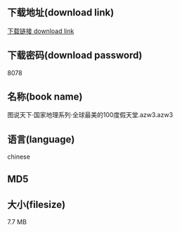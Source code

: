 ## 下载地址(download link)
[下载链接 download link](https://tutu365.netlify.app/?s=%E5%9B%BE%E8%AF%B4%E5%A4%A9%E4%B8%8B%C2%B7%E5%9B%BD%E5%AE%B6%E5%9C%B0%E7%90%86%E7%B3%BB%E5%88%97%C2%B7%E5%85%A8%E7%90%83%E6%9C%80%E7%BE%8E%E7%9A%84100%E5%BA%A6%E5%81%87%E5%A4%A9%E5%A0%82.azw3)

## 下载密码(download password)
8078

## 名称(book name)
图说天下·国家地理系列·全球最美的100度假天堂.azw3.azw3

## 语言(language)
chinese

## MD5


## 大小(filesize)
7.7 MB
